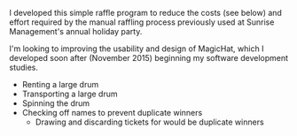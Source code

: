 
I developed this simple raffle program to reduce the costs (see below) and effort required by the manual raffling process previously used at Sunrise Management's annual holiday party.

I'm looking to improving the usability and design of MagicHat, which I developed soon after (November 2015) beginning my software development studies.

  * Renting a large drum
  * Transporting a large drum
  * Spinning the drum
  * Checking off names to prevent duplicate winners
    - Drawing and discarding tickets for would be duplicate winners
